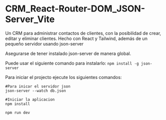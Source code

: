 # CRM_React-Router-DOM_JSON-Server_Vite

Un CRM para administrar contactos de clientes, con la posibilidad de crear, editar y eliminar clientes. Hecho con React y Tailwind, además de un pequeño servidor usando json-server

Asegurarse de tener instalado json-server de manera global.

Puede usar el siguiente comando para instalarlo:
``
npm install -g json-server
``

Para iniciar el projecto ejecute los siguientes comandos:

```
#Para inicar el servidor json
json-server --watch db.json

#Iniciar la aplicacion
npm install

npm run dev
```

